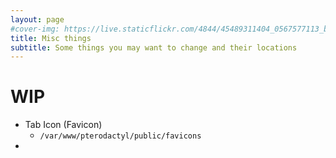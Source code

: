 ```yaml
---
layout: page
#cover-img: https://live.staticflickr.com/4844/45489311404_0567577113_b.jpg
title: Misc things
subtitle: Some things you may want to change and their locations
--- 
```

# WIP
* Tab Icon (Favicon)
  * `/var/www/pterodactyl/public/favicons`
*
